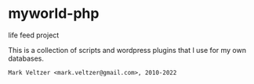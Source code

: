 myworld-php
===========

life feed project

This is a collection of scripts and wordpress plugins that I use for my own databases.

	Mark Veltzer <mark.veltzer@gmail.com>, 2010-2022
